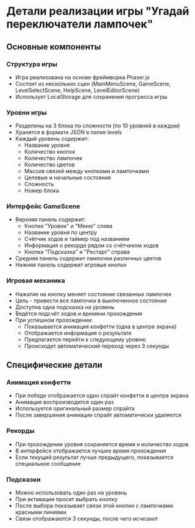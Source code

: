 # Детали реализации игры "Угадай переключатели лампочек"

## Основные компоненты

### Структура игры
- Игра реализована на основе фреймворка Phaser.js
- Состоит из нескольких сцен (MainMenuScene, GameScene, LevelSelectScene, HelpScene, LevelEditorScene)
- Использует LocalStorage для сохранения прогресса игры

### Уровни игры
- Разделены на 3 блока по сложности (по 10 уровней в каждом)
- Хранятся в формате JSON в папке levels
- Каждый уровень содержит:
  - Название уровня
  - Количество кнопок
  - Количество лампочек
  - Количество цветов
  - Массив связей между кнопками и лампочками
  - Целевые и начальные состояния
  - Сложность
  - Номер блока

### Интерфейс GameScene
- Верхняя панель содержит:
  - Кнопки "Уровни" и "Меню" слева
  - Название уровня по центру
  - Счётчик ходов и таймер под названием
  - Информация о рекорде рядом со счётчиком ходов
  - Кнопки "Подсказка" и "Рестарт" справа
- Средняя панель содержит лампочки различных цветов
- Нижняя панель содержит игровые кнопки

### Игровая механика
- Нажатие на кнопку меняет состояние связанных лампочек
- Цель - привести все лампочки в выключенное состояние
- Доступна одна подсказка на уровень
- Ведётся подсчёт ходов и времени прохождения
- При успешном прохождении:
  - Показывается анимация конфетти (одна в центре экрана)
  - Отображается информация о результате
  - Предлагается перейти к следующему уровню
  - Происходит автоматический переход через 3 секунды

## Специфические детали

### Анимация конфетти
- При победе отображается один спрайт конфетти в центре экрана
- Анимация воспроизводится один раз 
- Используется оригинальный размер спрайта
- После завершения анимации спрайт автоматически удаляется

### Рекорды
- При прохождении уровня сохраняется время и количество ходов
- В интерфейсе отображается лучшее время прохождения
- Если текущий результат лучше предыдущего, показывается специальное сообщение

### Подсказки
- Можно использовать один раз на уровень
- При активации просит выбрать кнопку
- После выбора показывает связи этой кнопки с лампочками красными линиями
- Связи отображаются 3 секунды, после чего исчезают 
